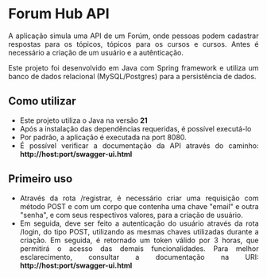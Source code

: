 <h1>Forum Hub API</h1>
<p style="text-align: justify">A aplicação simula uma API de um Forúm, onde pessoas podem cadastrar respostas para os tópicos, tópicos para os cursos e cursos. Antes é necessário a criação de um usuário e a autênticação.</p>
<p style="text-align: justify">Este projeto foi desenvolvido em Java com Spring framework e utiliza um banco de dados relacional (MySQL/Postgres) para a persistência de dados. </p>
<h2>Como utilizar</h2>
<ul style="text-align: justify">
    <li>Este projeto utiliza o Java na versão <strong>21</strong></li>
    <li>Após a instalação das dependências requeridas, é possível executá-lo</li>
    <li>Por padrão, a aplicação é executada na port 8080.</li>
    <li>É possível verificar a documentação da API através do caminho: <strong>http://host:port/swagger-ui.html</strong></li>
</ul>
<h2>Primeiro uso</h2>
<ul style="text-align: justify">
<li>Através da rota /registrar, é necessário criar uma requisição com método POST e com um corpo que contenha uma chave "email" e outra "senha", e com seus respectivos valores, para a criação de usuário.</li>
<li>Em seguida, deve ser feito a autenticação do usuário através da rota /login, do tipo POST, utilizando as mesmas chaves utilizadas durante a criação. Em seguida, é retornado um token válido por 3 horas, que permitirá o acesso das demais funcionalidades. Para melhor esclarecimento, consultar a documentação na URI: <strong>http://host:port/swagger-ui.html</strong></li>
</ul>


